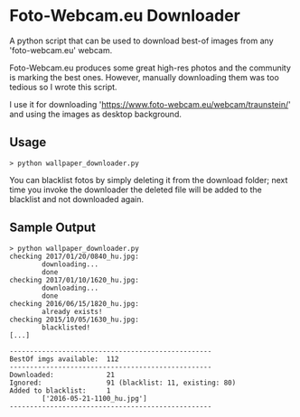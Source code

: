 # Foto-Webcam.eu Downloader


A python script that can be used to download best-of images from any 'foto-webcam.eu' webcam. 

Foto-Webcam.eu produces some great high-res photos and the community is marking the best ones. However, manually downloading them was too tedious so I wrote this script. 

I use it for downloading 'https://www.foto-webcam.eu/webcam/traunstein/' and using the images as desktop background.

## Usage

```
> python wallpaper_downloader.py
```

You can blacklist fotos by simply deleting it from the download folder; next time you invoke the downloader the deleted file will be added to the blacklist and not downloaded again.

## Sample Output

```
> python wallpaper_downloader.py
checking 2017/01/20/0840_hu.jpg:
        downloading...
        done
checking 2017/01/10/1620_hu.jpg:
        downloading...
        done
checking 2016/06/15/1820_hu.jpg:
        already exists!
checking 2015/10/05/1630_hu.jpg:
        blacklisted!
[...]

--------------------------------------------------
BestOf imgs available:  112
--------------------------------------------------
Downloaded:             21
Ignored:                91 (blacklist: 11, existing: 80)
Added to blacklist:     1
        ['2016-05-21-1100_hu.jpg']
--------------------------------------------------
```